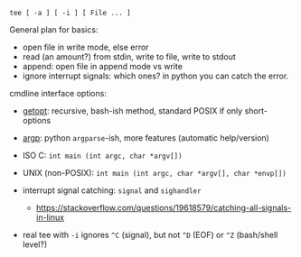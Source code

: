 
`tee [ -a ] [ -i ] [ File ... ]`

General plan for basics:
- open file in write mode, else error
- read (an amount?) from stdin, write to file, write to stdout
- append: open file in append mode vs write
- ignore interrupt signals: which ones? in python you can catch the error.

cmdline interface options:
- [getopt](https://www.gnu.org/software/libc/manual/html_node/Getopt.html): recursive, bash-ish method, standard POSIX if only short-options
- [argp](https://www.gnu.org/software/libc/manual/html_node/Argp.html): python `argparse`-ish, more features (automatic help/version)
- ISO C: `int main (int argc, char *argv[])`
- UNIX (non-POSIX): `int main (int argc, char *argv[], char *envp[])`

- interrupt signal catching: `signal` and `sighandler`
  - https://stackoverflow.com/questions/19618579/catching-all-signals-in-linux
- real tee with `-i` ignores `^C` (signal), but not `^D` (EOF) or `^Z` (bash/shell level?)
